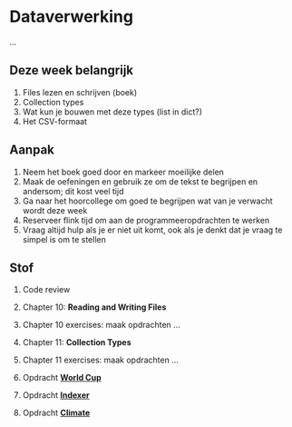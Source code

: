 # Dataverwerking

...

## Deze week belangrijk

1. Files lezen en schrijven (boek)
2. Collection types
3. Wat kun je bouwen met deze types (list in dict?)
4. Het CSV-formaat

## Aanpak

1. Neem het boek goed door en markeer moeilijke delen
2. Maak de oefeningen en gebruik ze om de tekst te begrijpen en andersom; dit kost veel tijd
3. Ga naar het hoorcollege om goed te begrijpen wat van je verwacht wordt deze week
4. Reserveer flink tijd om aan de programmeeropdrachten te werken
5. Vraag altijd hulp als je er niet uit komt, ook als je denkt dat je vraag te simpel is om te stellen

## Stof

1. Code review

1. Chapter 10: **Reading and Writing Files**

2. Chapter 10 exercises: maak opdrachten ...

3. Chapter 11: **Collection Types**

4. Chapter 11 exercises: maak opdrachten ...

7. Opdracht [**World Cup**](/problems/week4/scrabble)

8. Opdracht [**Indexer**](/problems/week4/schuifpuzzel)

9. Opdracht [**Climate**](/problems/week4/kalender)
